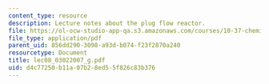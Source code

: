 ```yaml
---
content_type: resource
description: Lecture notes about the plug flow reactor.
file: https://ol-ocw-studio-app-qa.s3.amazonaws.com/courses/10-37-chemical-and-biological-reaction-engineering-spring-2007/d4c77250b11a07b28ed55f826c83b376_lec08_03022007_g.pdf
file_type: application/pdf
parent_uid: 856dd290-3098-a93d-b074-f23f2870a240
resourcetype: Document
title: lec08_03022007_g.pdf
uid: d4c77250-b11a-07b2-8ed5-5f826c83b376
---
```

